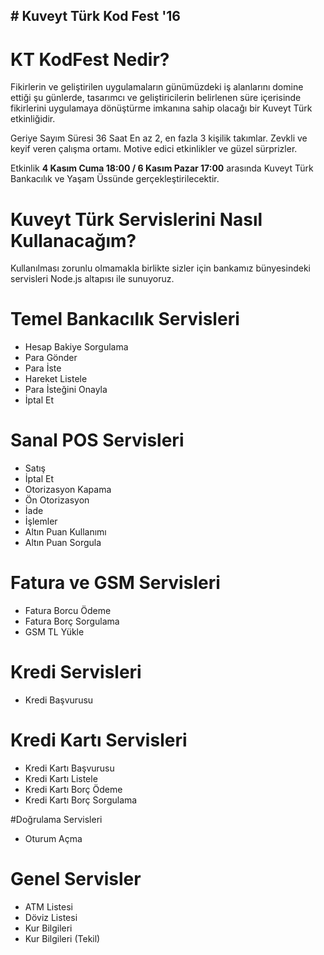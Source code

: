 ## # Kuveyt Türk Kod Fest '16

# KT KodFest Nedir?
Fikirlerin ve geliştirilen uygulamaların günümüzdeki iş alanlarını domine ettiği şu günlerde, tasarımcı ve geliştiricilerin belirlenen süre içerisinde fikirlerini uygulamaya dönüştürme imkanına sahip olacağı bir Kuveyt Türk etkinliğidir. 

Geriye Sayım Süresi 36 Saat 
En az 2, en fazla 3 kişilik takımlar. Zevkli ve keyif veren çalışma ortamı. Motive edici etkinlikler ve güzel sürprizler. 

Etkinlik **4 Kasım Cuma 18:00 / 6 Kasım Pazar 17:00** arasında Kuveyt Türk Bankacılık ve Yaşam Üssünde gerçekleştirilecektir.

# Kuveyt Türk Servislerini Nasıl Kullanacağım?
Kullanılması zorunlu olmamakla birlikte sizler için bankamız bünyesindeki servisleri Node.js altapısı ile sunuyoruz.

# Temel Bankacılık Servisleri
* Hesap Bakiye Sorgulama
* Para Gönder
* Para İste
* Hareket Listele
* Para İsteğini Onayla
* İptal Et

# Sanal POS Servisleri
* Satış
* İptal Et
* Otorizasyon Kapama
* Ön Otorizasyon
* İade
* İşlemler
* Altın Puan Kullanımı
* Altın Puan Sorgula

# Fatura ve GSM Servisleri
* Fatura Borcu Ödeme
* Fatura Borç Sorgulama
* GSM TL Yükle

# Kredi Servisleri
* Kredi Başvurusu

# Kredi Kartı Servisleri
* Kredi Kartı Başvurusu
* Kredi Kartı Listele
* Kredi Kartı Borç Ödeme
* Kredi Kartı Borç Sorgulama

#Doğrulama Servisleri
* Oturum Açma

# Genel Servisler
* ATM Listesi
* Döviz Listesi
* Kur Bilgileri
* Kur Bilgileri (Tekil)
